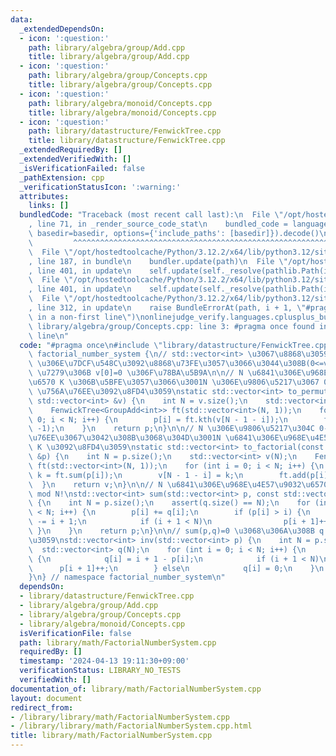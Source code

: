 ```yaml
---
data:
  _extendedDependsOn:
  - icon: ':question:'
    path: library/algebra/group/Add.cpp
    title: library/algebra/group/Add.cpp
  - icon: ':question:'
    path: library/algebra/group/Concepts.cpp
    title: library/algebra/group/Concepts.cpp
  - icon: ':question:'
    path: library/algebra/monoid/Concepts.cpp
    title: library/algebra/monoid/Concepts.cpp
  - icon: ':question:'
    path: library/datastructure/FenwickTree.cpp
    title: library/datastructure/FenwickTree.cpp
  _extendedRequiredBy: []
  _extendedVerifiedWith: []
  _isVerificationFailed: false
  _pathExtension: cpp
  _verificationStatusIcon: ':warning:'
  attributes:
    links: []
  bundledCode: "Traceback (most recent call last):\n  File \"/opt/hostedtoolcache/Python/3.12.2/x64/lib/python3.12/site-packages/onlinejudge_verify/documentation/build.py\"\
    , line 71, in _render_source_code_stat\n    bundled_code = language.bundle(stat.path,\
    \ basedir=basedir, options={'include_paths': [basedir]}).decode()\n          \
    \         ^^^^^^^^^^^^^^^^^^^^^^^^^^^^^^^^^^^^^^^^^^^^^^^^^^^^^^^^^^^^^^^^^^^^^^^^^^^^^^^^^\n\
    \  File \"/opt/hostedtoolcache/Python/3.12.2/x64/lib/python3.12/site-packages/onlinejudge_verify/languages/cplusplus.py\"\
    , line 187, in bundle\n    bundler.update(path)\n  File \"/opt/hostedtoolcache/Python/3.12.2/x64/lib/python3.12/site-packages/onlinejudge_verify/languages/cplusplus_bundle.py\"\
    , line 401, in update\n    self.update(self._resolve(pathlib.Path(included), included_from=path))\n\
    \  File \"/opt/hostedtoolcache/Python/3.12.2/x64/lib/python3.12/site-packages/onlinejudge_verify/languages/cplusplus_bundle.py\"\
    , line 401, in update\n    self.update(self._resolve(pathlib.Path(included), included_from=path))\n\
    \  File \"/opt/hostedtoolcache/Python/3.12.2/x64/lib/python3.12/site-packages/onlinejudge_verify/languages/cplusplus_bundle.py\"\
    , line 312, in update\n    raise BundleErrorAt(path, i + 1, \"#pragma once found\
    \ in a non-first line\")\nonlinejudge_verify.languages.cplusplus_bundle.BundleErrorAt:\
    \ library/algebra/group/Concepts.cpp: line 3: #pragma once found in a non-first\
    \ line\n"
  code: "#pragma once\n#include \"library/datastructure/FenwickTree.cpp\"\nnamespace\
    \ factorial_number_system {\n// std::vector<int> \u3067\u8868\u3059\n// v[i]*i!\
    \ \u306E\u7DCF\u548C\u3092\u8868\u73FE\u3057\u3066\u3044\u308B(0<=v[i]<=i)\n//\
    \ \u7279\u306B v[0]=0 \u306F\u78BA\u5B9A\n\n// N \u6841\u306E\u968E\u4E57\u9032\
    \u6570 K \u306B\u5BFE\u3057\u3066\u3001N \u306E\u9806\u5217\u3067 0-indexed K\
    \ \u756A\u76EE\u3092\u8FD4\u3059\nstatic std::vector<int> to_permutation(const\
    \ std::vector<int> &v) {\n    int N = v.size();\n    std::vector<int> p(N);\n\
    \    FenwickTree<GroupAdd<int>> ft(std::vector<int>(N, 1));\n    for (int i =\
    \ 0; i < N; i++) {\n        p[i] = ft.kth(v[N - 1 - i]);\n        ft.add(p[i],\
    \ -1);\n    }\n    return p;\n}\n\n// N \u306E\u9806\u5217\u304C 0-indexed K \u756A\
    \u76EE\u3067\u3042\u308B\u3068\u304D\u3001N \u6841\u306E\u968E\u4E57\u9032\u6570\
    \ K \u3092\u8FD4\u3059\nstatic std::vector<int> to_factorial(const std::vector<int>\
    \ &p) {\n    int N = p.size();\n    std::vector<int> v(N);\n    FenwickTree<GroupAdd<int>>\
    \ ft(std::vector<int>(N, 1));\n    for (int i = 0; i < N; i++) {\n        int\
    \ k = ft.sum(p[i]);\n        v[N - 1 - i] = k;\n        ft.add(p[i], -1);\n  \
    \  }\n    return v;\n}\n\n// N \u6841\u306E\u968E\u4E57\u9032\u6570\u306E\u548C\
    \ mod N!\nstd::vector<int> sum(std::vector<int> p, const std::vector<int> &q)\
    \ {\n    int N = p.size();\n    assert(q.size() == N);\n    for (int i = 0; i\
    \ < N; i++) {\n        p[i] += q[i];\n        if (p[i] > i) {\n            p[i]\
    \ -= i + 1;\n            if (i + 1 < N)\n                p[i + 1]++;\n       \
    \ }\n    }\n    return p;\n}\n\n// sum(p,q)=0 \u3068\u306A\u308B q \u3092\u8FD4\
    \u3059\nstd::vector<int> inv(std::vector<int> p) {\n    int N = p.size();\n  \
    \  std::vector<int> q(N);\n    for (int i = 0; i < N; i++) {\n        if (p[i])\
    \ {\n            q[i] = i + 1 - p[i];\n            if (i + 1 < N)\n          \
    \      p[i + 1]++;\n        } else\n            q[i] = 0;\n    }\n    return q;\n\
    }\n} // namespace factorial_number_system\n"
  dependsOn:
  - library/datastructure/FenwickTree.cpp
  - library/algebra/group/Add.cpp
  - library/algebra/group/Concepts.cpp
  - library/algebra/monoid/Concepts.cpp
  isVerificationFile: false
  path: library/math/FactorialNumberSystem.cpp
  requiredBy: []
  timestamp: '2024-04-13 19:11:30+09:00'
  verificationStatus: LIBRARY_NO_TESTS
  verifiedWith: []
documentation_of: library/math/FactorialNumberSystem.cpp
layout: document
redirect_from:
- /library/library/math/FactorialNumberSystem.cpp
- /library/library/math/FactorialNumberSystem.cpp.html
title: library/math/FactorialNumberSystem.cpp
---
```

